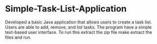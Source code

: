 # Simple-Task-List-Application
Developed a basic Java application that allows users to create a task list. Users are able to add, remove, and list tasks. The program have a simple text-based user interface.
To run this extract the zip file make extract the files and run.
